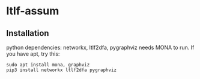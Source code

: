 # ltlf-assum

## Installation

python dependencies: networkx, ltlf2dfa, pygraphviz
needs MONA to run. If you have apt, try this:

```
sudo apt install mona, graphviz
pip3 install networkx ltlf2dfa pygraphviz
```
